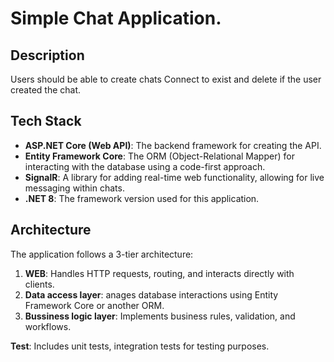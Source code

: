 # Simple Chat Application.


## Description

Users should be able to create chats
Connect to exist and delete if the user created the chat. 


## Tech Stack

- **ASP.NET Core (Web API)**: The backend framework for creating the API.
- **Entity Framework Core**: The ORM (Object-Relational Mapper) for interacting with the database using a code-first approach.
- **SignalR**: A library for adding real-time web functionality, allowing for live messaging within chats.
- **.NET 8**: The framework version used for this application.


## Architecture

The application follows a 3-tier architecture:

1. **WEB**: Handles HTTP requests, routing, and interacts directly with clients.
2. **Data access layer**: anages database interactions using Entity Framework Core or another ORM.
3. **Bussiness logic layer**: Implements business rules, validation, and workflows.

**Test**: Includes unit tests, integration tests for testing purposes.
